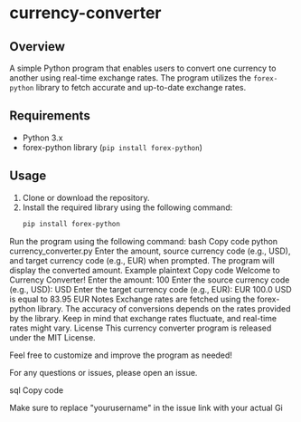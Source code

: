 # currency-converter

## Overview
A simple Python program that enables users to convert one currency to another using real-time exchange rates. The program utilizes the `forex-python` library to fetch accurate and up-to-date exchange rates.

## Requirements
- Python 3.x
- forex-python library (`pip install forex-python`)

## Usage
1. Clone or download the repository.
2. Install the required library using the following command:
   ```bash
   pip install forex-python
Run the program using the following command:
bash
Copy code
python currency_converter.py
Enter the amount, source currency code (e.g., USD), and target currency code (e.g., EUR) when prompted.
The program will display the converted amount.
Example
plaintext
Copy code
Welcome to Currency Converter!
Enter the amount: 100
Enter the source currency code (e.g., USD): USD
Enter the target currency code (e.g., EUR): EUR
100.0 USD is equal to 83.95 EUR
Notes
Exchange rates are fetched using the forex-python library. The accuracy of conversions depends on the rates provided by the library.
Keep in mind that exchange rates fluctuate, and real-time rates might vary.
License
This currency converter program is released under the MIT License.

Feel free to customize and improve the program as needed!

For any questions or issues, please open an issue.

sql
Copy code

Make sure to replace "yourusername" in the issue link with your actual Gi
